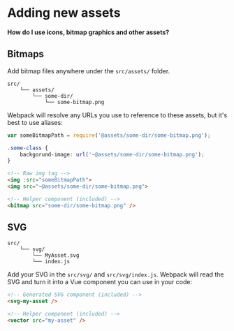 # Adding new assets

**How do I use icons, bitmap graphics and other assets?**

## Bitmaps

Add bitmap files anywhere under the `src/assets/` folder.

```
src/
	└── assets/
		└── some-dir/
			└── some-bitmap.png
```

Webpack will resolve any URLs you use to reference to these assets, but it's best to use aliases:

```js
var someBitmapPath = require('@assets/some-dir/some-bitmap.png');
```

```scss
.some-class {
	backgorund-image: url('~@assets/some-dir/some-bitmap.png');
}
```

```html
<!-- Raw img tag -->
<img :src="someBitmapPath">
<img src="~@assets/some-dir/some-bitmap.png">

<!-- Helper component (included) -->
<bitmap src="some-dir/some-bitmap.png" />
```

## SVG

```
src/
	└── svg/
		└── MyAsset.svg
		└── index.js
```

Add your SVG in the `src/svg/` and `src/svg/index.js`. Webpack will read the SVG and turn it into a Vue component you can use in your code:

```html
<!-- Generated SVG component (included) -->
<svg-my-asset />

<!-- Helper component (included) -->
<vector src="my-asset" />
```
